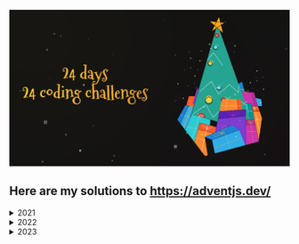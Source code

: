 ![Alt text](./assets/adventJS.png)

## Here are my solutions to https://adventjs.dev/

<details>
<summary>2021</summary>

| #   | Challenge                                    | Source                                                  |
| --- | -------------------------------------------- | ------------------------------------------------------- |
| 1   | _[](./src/2021/Challenge%20%231/readme.md)_  | **[_Solution_](./src/2021/Challenge%20%231/index.js)**  |
| 2   | _[](./src/2021/Challenge%20%232/readme.md)_  | **[_Solution_](./src/2021/Challenge%20%232/index.js)**  |
| 3   | _[](./src/2021/Challenge%20%233/readme.md)_  | **[_Solution_](./src/2021/Challenge%20%233/index.js)**  |
| 4   | _[](./src/2021/Challenge%20%234/readme.md)_  | **[_Solution_](./src/2021/Challenge%20%234/index.js)**  |
| 5   | _[](./src/2021/Challenge%20%235/readme.md)_  | **[_Solution_](./src/2021/Challenge%20%235/index.js)**  |
| 6   | _[](./src/2021/Challenge%20%236/readme.md)_  | **[_Solution_](./src/2021/Challenge%20%236/index.js)**  |
| 7   | _[](./src/2021/Challenge%20%237/readme.md)_  | **[_Solution_](./src/2021/Challenge%20%237/index.js)**  |
| 8   | _[](./src/2021/Challenge%20%238/readme.md)_  | **[_Solution_](./src/2021/Challenge%20%238/index.js)**  |
| 9   | _[](./src/2021/Challenge%20%239/readme.md)_  | **[_Solution_](./src/2021/Challenge%20%239/index.js)**  |
| 10  | _[](./src/2021/Challenge%20%2310/readme.md)_ | **[_Solution_](./src/2021/Challenge%20%2310/index.js)** |
| 11  | _[](./src/2021/Challenge%20%2311/readme.md)_ | **[_Solution_](./src/2021/Challenge%20%2311/index.js)** |
| 12  | _[](./src/2021/Challenge%20%2312/readme.md)_ | **[_Solution_](./src/2021/Challenge%20%2312/index.js)** |
| 13  | _[](./src/2021/Challenge%20%2313/readme.md)_ | **[_Solution_](./src/2021/Challenge%20%2313/index.js)** |
| 14  | _[](./src/2021/Challenge%20%2314/readme.md)_ | **[_Solution_](./src/2021/Challenge%20%2314/index.js)** |
| 15  | _[](./src/2021/Challenge%20%2315/readme.md)_ | **[_Solution_](./src/2021/Challenge%20%2315/index.js)** |
| 16  | _[](./src/2021/Challenge%20%2316/readme.md)_ | **[_Solution_](./src/2021/Challenge%20%2316/index.js)** |
| 17  | _[](./src/2021/Challenge%20%2317/readme.md)_ | **[_Solution_](./src/2021/Challenge%20%2317/index.js)** |
| 18  | _[](./src/2021/Challenge%20%2318/readme.md)_ | **[_Solution_](./src/2021/Challenge%20%2318/index.js)** |
| 19  | _[](./src/2021/Challenge%20%2319/readme.md)_ | **[_Solution_](./src/2021/Challenge%20%2319/index.js)** |
| 20  | _[](./src/2021/Challenge%20%2320/readme.md)_ | **[_Solution_](./src/2021/Challenge%20%2320/index.js)** |
| 21  | _[](./src/2021/Challenge%20%2321/readme.md)_ | **[_Solution_](./src/2021/Challenge%20%2321/index.js)** |
| 22  | _[](./src/2021/Challenge%20%2322/readme.md)_ | **[_Solution_](./src/2021/Challenge%20%2322/index.js)** |
| 23  | _[](./src/2021/Challenge%20%2323/readme.md)_ | **[_Solution_](./src/2021/Challenge%20%2323/index.js)** |
| 24  | _[](./src/2021/Challenge%20%2324/readme.md)_ | **[_Solution_](./src/2021/Challenge%20%2324/index.js)** |

</details>

<details>
<summary>2022</summary>

| #   | Challenge                                                                           | Source                                                  |
| --- | ----------------------------------------------------------------------------------- | ------------------------------------------------------- |
| 1   | _[Automating Christmas gift wrapping!](./src/2022/Challenge%20%231/readme.md)_      | **[_Solution_](./src/2022/Challenge%20%231/index.js)**  |
| 2   | _[Nobody wants to do extra hours at work](./src/2022/Challenge%20%232/readme.md)_   | **[_Solution_](./src/2022/Challenge%20%232/index.js)**  |
| 3   | _[How many packs of gifts can Santa carry?](./src/2022/Challenge%20%233/readme.md)_ | **[_Solution_](./src/2022/Challenge%20%233/index.js)**  |
| 4   | _[Box inside a box and another...](./src/2022/Challenge%20%234/readme.md)_          | **[_Solution_](./src/2022/Challenge%20%234/index.js)**  |
| 5   | _[Optimizing Santa's trips](./src/2022/Challenge%20%235/readme.md)_                 | **[_Solution_](./src/2022/Challenge%20%235/index.js)**  |
| 6   | _[Creating xmas decorations](./src/2022/Challenge%20%236/readme.md)_                | **[_Solution_](./src/2022/Challenge%20%236/index.js)**  |
| 7   | _[Doing gifts inventory](./src/2022/Challenge%20%237/readme.md)_                    | **[_Solution_](./src/2022/Challenge%20%237/index.js)**  |
| 8   | _[We need a mechanic!](./src/2022/Challenge%20%238/readme.md)_                      | **[_Solution_](./src/2022/Challenge%20%238/index.js)**  |
| 9   | _[Crazy Xmas lights](./src/2022/Challenge%20%239/readme.md)_                        | **[_Solution_](./src/2022/Challenge%20%239/index.js)**  |
| 10  | _[The Santa Claus sleigh jump](./src/2022/Challenge%20%2310/readme.md)_             | **[_Solution_](./src/2022/Challenge%20%2310/index.js)** |
| 11  | _[](./src/2022/Challenge%20%2311/readme.md)_                                        | **[_Solution_](./src/2022/Challenge%20%2311/index.js)** |
| 12  | _[](./src/2022/Challenge%20%2312/readme.md)_                                        | **[_Solution_](./src/2022/Challenge%20%2312/index.js)** |
| 13  | _[](./src/2022/Challenge%20%2313/readme.md)_                                        | **[_Solution_](./src/2022/Challenge%20%2313/index.js)** |
| 14  | _[](./src/2022/Challenge%20%2314/readme.md)_                                        | **[_Solution_](./src/2022/Challenge%20%2314/index.js)** |
| 15  | _[](./src/2022/Challenge%20%2315/readme.md)_                                        | **[_Solution_](./src/2022/Challenge%20%2315/index.js)** |
| 16  | _[](./src/2022/Challenge%20%2316/readme.md)_                                        | **[_Solution_](./src/2022/Challenge%20%2316/index.js)** |
| 17  | _[](./src/2022/Challenge%20%2317/readme.md)_                                        | **[_Solution_](./src/2022/Challenge%20%2317/index.js)** |
| 18  | _[](./src/2022/Challenge%20%2318/readme.md)_                                        | **[_Solution_](./src/2022/Challenge%20%2318/index.js)** |
| 19  | _[](./src/2022/Challenge%20%2319/readme.md)_                                        | **[_Solution_](./src/2022/Challenge%20%2319/index.js)** |
| 20  | _[](./src/2022/Challenge%20%2320/readme.md)_                                        | **[_Solution_](./src/2022/Challenge%20%2320/index.js)** |
| 21  | _[](./src/2022/Challenge%20%2321/readme.md)_                                        | **[_Solution_](./src/2022/Challenge%20%2321/index.js)** |
| 22  | _[](./src/2022/Challenge%20%2322/readme.md)_                                        | **[_Solution_](./src/2022/Challenge%20%2322/index.js)** |
| 23  | _[](./src/2022/Challenge%20%2323/readme.md)_                                        | **[_Solution_](./src/2022/Challenge%20%2323/index.js)** |
| 24  | _[](./src/2022/Challenge%20%2324/readme.md)_                                        | **[_Solution_](./src/2022/Challenge%20%2324/index.js)** |

</details>

<details>
<summary>2023</summary>

| #   | Challenge                                                                       | Source                                                  |
| --- | ------------------------------------------------------------------------------- | ------------------------------------------------------- |
| 1   | _[🎁 First gift repeated](./src/2023/Challenge%20%231/readme.md)_               | **[_Solution_](./src/2023/Challenge%20%231/index.js)**  |
| 2   | _[🏭 We start the factory](./src/2023/Challenge%20%232/readme.md)_              | **[_Solution_](./src/2023/Challenge%20%232/index.js)**  |
| 3   | _[😏 The naughty elf](./src/2023/Challenge%20%233/readme.md)_                   | **[_Solution_](./src/2023/Challenge%20%233/index.js)**  |
| 4   | _[😵‍💫 Turn the parentheses around](./src/2023/Challenge%20%234/readme.md)_       | **[_Solution_](./src/2023/Challenge%20%234/index.js)**  |
| 5   | _[🛷 Santa'a CyberTruck](./src/2023/Challenge%20%235/readme.md)_                | **[_Solution_](./src/2023/Challenge%20%235/index.js)**  |
| 6   | _[🦌 The reindeer on trial](./src/2023/Challenge%20%236/readme.md)_             | **[_Solution_](./src/2023/Challenge%20%236/index.js)**  |
| 7   | _[📦 The 3D boxes](./src/2023/Challenge%20%237/readme.md)_                      | **[_Solution_](./src/2023/Challenge%20%237/index.js)**  |
| 8   | _[🏬 Sorting the warehouse](./src/2023/Challenge%20%238/readme.md)_             | **[_Solution_](./src/2023/Challenge%20%238/index.js)**  |
| 9   | _[🚦 Switch the lights](./src/2023/Challenge%20%239/readme.md)_                 | **[_Solution_](./src/2023/Challenge%20%239/index.js)**  |
| 10  | _[🎄 Create your own Christmas tree](./src/2023/Challenge%20%2310/readme.md)_   | **[_Solution_](./src/2023/Challenge%20%2310/index.js)** |
| 11  | _[📖 The studious elves](./src/2023/Challenge%20%2311/readme.md)_               | **[_Solution_](./src/2023/Challenge%20%2311/index.js)** |
| 12  | _[📸 Is it a valid copy?](./src/2023/Challenge%20%2312/readme.md)_              | **[_Solution_](./src/2023/Challenge%20%2312/index.js)** |
| 13  | _[⌚ Calculating the time](./src/2023/Challenge%20%2313/readme.md)_             | **[_Solution_](./src/2023/Challenge%20%2313/index.js)** |
| 14  | _[# Challenge #14: 🚨 Avoid the alarm](./src/2023/Challenge%20%2314/readme.md)_ | **[_Solution_](./src/2023/Challenge%20%2314/index.js)** |
| 15  | _[↔️ Autonomous robot](./src/2023/Challenge%20%2315/readme.md)_                 | **[_Solution_](./src/2023/Challenge%20%2315/index.js)** |
| 16  | _[❌ Friday deployment](./src/2023/Challenge%20%2316/readme.md)_                | **[_Solution_](./src/2023/Challenge%20%2316/index.js)** |
| 17  | _[](./src/2023/Challenge%20%2317/readme.md)_                                    | **[_Solution_](./src/2023/Challenge%20%2317/index.js)** |
| 18  | _[](./src/2023/Challenge%20%2318/readme.md)_                                    | **[_Solution_](./src/2023/Challenge%20%2318/index.js)** |
| 19  | _[](./src/2023/Challenge%20%2319/readme.md)_                                    | **[_Solution_](./src/2023/Challenge%20%2319/index.js)** |
| 20  | _[](./src/2023/Challenge%20%2320/readme.md)_                                    | **[_Solution_](./src/2023/Challenge%20%2320/index.js)** |
| 21  | _[](./src/2023/Challenge%20%2321/readme.md)_                                    | **[_Solution_](./src/2023/Challenge%20%2321/index.js)** |
| 22  | _[](./src/2023/Challenge%20%2322/readme.md)_                                    | **[_Solution_](./src/2023/Challenge%20%2322/index.js)** |
| 23  | _[](./src/2023/Challenge%20%2323/readme.md)_                                    | **[_Solution_](./src/2023/Challenge%20%2323/index.js)** |
| 24  | _[](./src/2023/Challenge%20%2324/readme.md)_                                    | **[_Solution_](./src/2023/Challenge%20%2324/index.js)** |

</details>
